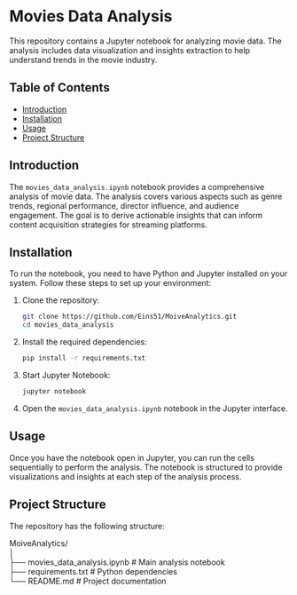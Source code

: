 # Movies Data Analysis

This repository contains a Jupyter notebook for analyzing movie data. The analysis includes data visualization and insights extraction to help understand trends in the movie industry.

## Table of Contents

- [Introduction](#introduction)
- [Installation](#installation)
- [Usage](#usage)
- [Project Structure](#project-structure)

## Introduction

The `movies_data_analysis.ipynb` notebook provides a comprehensive analysis of movie data. The analysis covers various aspects such as genre trends, regional performance, director influence, and audience engagement. The goal is to derive actionable insights that can inform content acquisition strategies for streaming platforms.

## Installation

To run the notebook, you need to have Python and Jupyter installed on your system. Follow these steps to set up your environment:

1. Clone the repository:
    ```sh
    git clone https://github.com/Eins51/MoiveAnalytics.git
    cd movies_data_analysis
    ```

2. Install the required dependencies:
    ```sh
    pip install -r requirements.txt
    ```

3. Start Jupyter Notebook:
    ```sh
    jupyter notebook
    ```

4. Open the `movies_data_analysis.ipynb` notebook in the Jupyter interface.

## Usage

Once you have the notebook open in Jupyter, you can run the cells sequentially to perform the analysis. The notebook is structured to provide visualizations and insights at each step of the analysis process.

## Project Structure

The repository has the following structure:

MoiveAnalytics/  
│  
├── movies_data_analysis.ipynb  # Main analysis notebook  
├── requirements.txt            # Python dependencies  
└── README.md                   # Project documentation  

